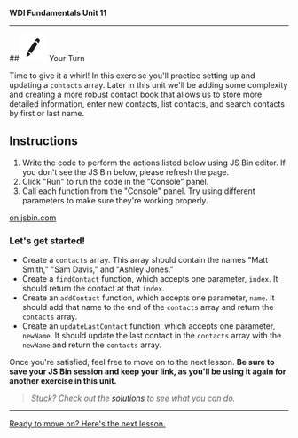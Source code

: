 **WDI Fundamentals Unit 11**

---

##![Your Turn](../assets/exercise.png) Your Turn

Time to give it a whirl! In this exercise you'll practice setting up and updating a `contacts` array. Later in this unit we'll be adding some complexity and creating a more robust contact book that allows us to store more detailed information, enter new contacts, list contacts, and search contacts by first or last name.


## Instructions

1) Write the code to perform the actions listed below using JS Bin editor. If you don't see the JS Bin below, please refresh the page.
2) Click "Run" to run the code in the "Console" panel.
3) Call each function from the "Console" panel. Try using different parameters to make sure they're working properly.

<a class="jsbin-embed" href="http://jsbin.com/wihumu/embed?js&height600"> on jsbin.com</a><script src="http://static.jsbin.com/js/embed.min.js?3.35.12"></script>

### Let's get started!

* Create a `contacts` array. This array should contain the names "Matt Smith," "Sam Davis," and "Ashley Jones."
* Create a `findContact` function, which accepts one parameter, `index`. It should return the contact at that `index`.
* Create an `addContact` function, which accepts one parameter, `name`. It should add that name to the end of the `contacts` array and return the `contacts` array.
* Create an `updateLastContact` function, which accepts one parameter, `newName`. It should update the last contact in the `contacts` array with the `newName` and return the `contacts` array.

Once you're satisfied, feel free to move on to the next lesson. **Be sure to save your JS Bin session and keep your link, as you'll be using it again for another exercise in this unit.**

> *Stuck? Check out the [solutions](https://github.com/generalassembly-studio/fundamentals/blob/master/exercise-solutions.md) to see what you can do.*

---
[Ready to move on? Here's the next lesson.](05_lesson.md)
